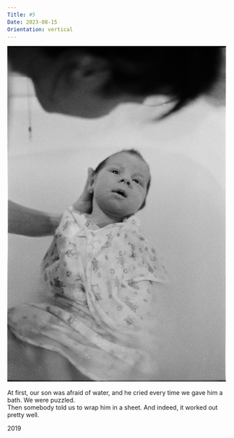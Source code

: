 ```yaml
---
Title: #5
Date: 2023-08-15
Orientation: vertical
---
```


![Zakhary in the bath, 2019](images/005-bathtime@2x.webp)

At first, our son was afraid of water, and he cried every time we gave him a bath. We were puzzled.  
Then somebody told us to wrap him in a sheet. And indeed, it worked out pretty well. 

2019